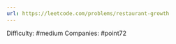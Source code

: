 ```yaml
---
url: https://leetcode.com/problems/restaurant-growth
---
```


Difficulty: #medium
Companies: #point72